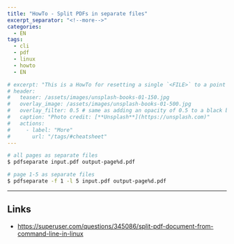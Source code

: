 ```yaml
---
title: "HowTo - Split PDFs in separate files"
excerpt_separator: "<!--more-->"
categories:
  - EN
tags:
  - cli
  - pdf
  - linux
  - howto
  - EN

# excerpt: "This is a HowTo for resetting a single `<FILE>` to a point of time of a `<OLD-COMMIT>`-ID."
# header:
#   teaser: /assets/images/unsplash-books-01-150.jpg
#   overlay_image: /assets/images/unsplash-books-01-500.jpg
#   overlay_filter: 0.5 # same as adding an opacity of 0.5 to a black background
#   caption: "Photo credit: [**Unsplash**](https://unsplash.com)"
#   actions:
#     - label: "More"
#       url: "/tags/#cheatsheet"
---
```



```bash
# all pages as separate files
$ pdfseparate input.pdf output-page%d.pdf

# page 1-5 as separate files
$ pdfseparate -f 1 -l 5 input.pdf output-page%d.pdf

```


----
## Links
* https://superuser.com/questions/345086/split-pdf-document-from-command-line-in-linux